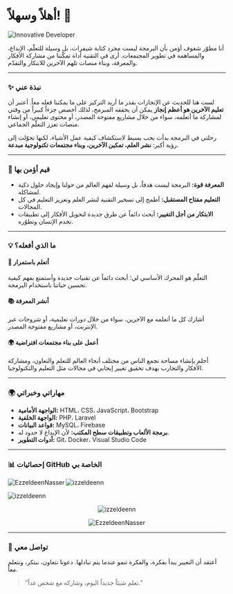 # أهلاً وسهلاً! 👋
![Innovative Developer](./J3S2.gif)

أنا مطوّر شغوف أؤمن بأن البرمجة ليست مجرد كتابة شيفرات، بل وسيلة للتعلّم، الإبداع، والمساهمة في تطوير المجتمعات. أرى في التقنية أداة تمكّننا من مشاركة الأفكار والمعرفة، وبناء منصات تلهم الآخرين للابتكار والتقدّم.

---

### ✨ **نبذة عني**
لست هنا للحديث عن الإنجازات بقدر ما أريد التركيز على ما يمكننا فعله معاً. أعتبر أن **تعليم الآخرين هو أعظم إنجاز** يمكن أن يحققه المبرمج، لذلك أخصص جزءاً كبيراً من وقتي لمشاركة ما أتعلمه، سواء من خلال مشاريع مفتوحة المصدر، أو محتوى تعليمي، أو إنشاء منصات تعزز التعلّم الجماعي.

رحلتي في البرمجة بدأت بحب بسيط لاستكشاف كيفية عمل الأشياء، لكنها تحوّلت إلى رؤية أكبر: **نشر العلم، تمكين الآخرين، وبناء مجتمعات تكنولوجية مبدعة**.

---

### 🌟 **قيم أؤمن بها**
- **المعرفة قوة:** البرمجة ليست هدفاً، بل وسيلة لفهم العالم من حولنا وإيجاد حلول ذكية لمشاكله.
- **التعليم مفتاح المستقبل:** أطمح إلى تسخير التقنية لنشر العلم وتعزيز التعليم في كل المجالات.
- **الابتكار من أجل التغيير:** أبحث دائماً عن طرق جديدة لتحويل الأفكار إلى تطبيقات تخدم الإنسان وتطوّره.

---

### 💡 **ما الذي أفعله؟**
#### **🧠 أتعلم باستمرار**
التعلّم هو المحرك الأساسي لي؛ أبحث دائماً عن تقنيات جديدة وأستمتع بفهم كيفية تحسين حياتنا باستخدام البرمجة.

#### **📚 أنشر المعرفة**
أشارك كل ما أتعلمه مع الآخرين، سواء من خلال دورات تعليمية، أو شروحات عبر الإنترنت، أو مشاريع مفتوحة المصدر.

#### **🌍 أعمل على بناء مجتمعات افتراضية**
أحلم بإنشاء مساحة تجمع الناس من مختلف أنحاء العالم للتعلم والتعاون، ومشاركة الأفكار والتجارب بهدف تحقيق تغيير إيجابي في مجالات مثل التعليم والتكنولوجيا.

---

### 🌍 **مهاراتي وخبراتي**
- **الواجهة الأمامية:** HTML، CSS، JavaScript، Bootstrap
- **الواجهة الخلفية:** PHP، Laravel
- **قواعد البيانات:** MySQL، Firebase
- **برمجة الألعاب وتطبيقات سطح المكتب:** لأن الإبداع لا حدود له.
- **أدوات التطوير:** Git، Docker، Visual Studio Code

---

### 📊 **إحصائيات GitHub الخاصة بي**
<p><img align="left" src="https://github-readme-stats.vercel.app/api/top-langs?username=izzeldeenn&show_icons=true&locale=ar&layout=compact" alt="EzzeldeenNasser" /></p>
<p><img align="center" src="https://github-readme-stats.vercel.app/api?username=izzeldeenn&show_icons=true&locale=ar" alt="izzeldeenn" /></p>
<p align="left"><img src="https://github-profile-trophy.vercel.app/?username=izzeldeenn" alt="izzeldeenn" /></p>
<p align="center"><img src="https://github-readme-streak-stats.herokuapp.com/?user=izzeldeenn" alt="izzeldeenn"></p>
<p align="center"><img src="https://github-readme-activity-graph.vercel.app/graph/?username=izzeldeenn&bg_color=RRGGBBAA&title_color=00abf0&color=00abf0&line=00abf0&point=DEDEDE&hide_border=true&custom_title=مخطط%20المساهمات" alt="EzzeldeenNasser"/></p>

---

### 🤝 **تواصل معي**
أعتقد أن التغيير يبدأ بفكرة، والفكرة تنمو عندما يتم تبادلها. دعونا نتعاون، نبتكر، ونتعلم معاً.

> "تعلم شيئاً جديداً اليوم، وشاركه مع شخص غداً."
